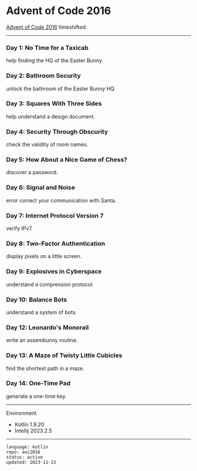 # Advent of Code 2016

[Advent of Code 2016] timeshifted.

[Advent of Code 2016]:https://adventofcode.com/2016

---

### Day 1: No Time for a Taxicab

help finding the HQ of the Easter Bunny

### Day 2: Bathroom Security

unlock the bathroom of the Easter Bunny HQ

### Day 3: Squares With Three Sides

help understand a design document.

### Day 4: Security Through Obscurity

check the validity of room names.

### Day 5: How About a Nice Game of Chess?

discover a password.

### Day 6: Signal and Noise

error correct your communication with Santa.

### Day 7: Internet Protocol Version 7

verify IPv7.

### Day 8: Two-Factor Authentication

display pixels on a little screen.

### Day 9: Explosives in Cyberspace

understand a compression protocol.

### Day 10: Balance Bots

understand a system of bots.

### Day 12: Leonardo's Monorail

write an assembunny routine.

### Day 13: A Maze of Twisty Little Cubicles

find the shortest path in a maze.

### Day 14: One-Time Pad

generate a one-time key.

---

Environment

- Kotlin 1.9.20
- Intellij 2023.2.5

---

```
language: kotlin
repo: aoc2016
status: active
updated: 2023-11-13
```